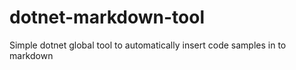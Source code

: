 # dotnet-markdown-tool
Simple dotnet global tool to automatically insert code samples in to markdown
